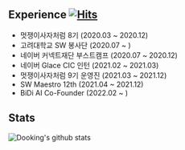 ## Experience [![Hits](https://hits.seeyoufarm.com/api/count/incr/badge.svg?url=https%3A%2F%2Fgithub.com%2Fdooking&count_bg=%2379C83D&title_bg=%23555555&icon=icloud.svg&icon_color=%23E7E7E7&title=hits&edge_flat=false)](https://hits.seeyoufarm.com)
- 멋쟁이사자처럼 8기 (2020.03 ~ 2020.12)
- 고려대학교 SW 봉사단 (2020.07 ~ )
- 네이버 커넥트재단 부스트캠프 (2020.07 ~ 2020.12) 
- 네이버 Glace CIC 인턴 (2021.02 ~ 2021.03)
- 멋쟁이사자처럼 9기 운영진 (2021.03 ~ 2021.12)
- SW Maestro 12th (2021.04 ~ 2021.12)
- BiDi AI Co-Founder (2022.02 ~ )

## Stats
![Dooking's github stats](https://github-readme-stats.vercel.app/api?username=dooking&show_icons=true)
